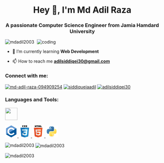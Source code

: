 <h1 align="center">Hey 👋, I'm Md Adil Raza</h1>
<h3 align="center">A passionate Computer Science Engineer from Jamia Hamdard University</h3>

<img align="right" alt="coding" width="400" scr="https://user-images.githubusercontent.com/55389276/140866485-8fb1c876-9a8f-4d6a-98dc-08c4981eaf70.gif">

<p align="left"> <img src="https://komarev.com/ghpvc/?username=mdadil2003&label=Profile%20views&color=0e75b6&style=flat" alt="mdadil2003" /> </p>

- 🌱 I’m currently learning **Web Development**

- 📫 How to reach me **adilsiddiqei30@gmail.com**

<h3 align="left">Connect with me:</h3>
<p align="left">
<a href="https://linkedin.com/in/md-adil-raza-094909254" target="blank"><img align="center" src="https://raw.githubusercontent.com/rahuldkjain/github-profile-readme-generator/master/src/images/icons/Social/linked-in-alt.svg" alt="md-adil-raza-094909254" height="30" width="40" /></a>
<a href="https://twitter.com/siddiqueiaadil" target="blank"><img align="center" src="https://raw.githubusercontent.com/github-profile-readme-generator/master/src/images/icons/Social/twitter.svg" alt="siddiqueiaadil" height="30" width="40" /></a>
<a href="https://www.leetcode.com/adilsiddiquei30" target="blank"><img align="center" src="https://raw.githubusercontent.com/github-profile-readme-generator/master/src/images/icons/Social/leet-code.svg" alt="adilsiddiqei30" height="30" width="40" /></a>
</p>

<h3 align="left">Languages and Tools:</h3>
<p align="left"> <a href="https://www.vscode.com/" target="_blank" rel="noreferrer"> <img src="https://cdn.jsdelivr.net/gh/devicons/devicon/icons/vscode/vscode-original.svg" width="40" height="40"/> </a> <p align="left"> <a href="https://www.cprogramming.com/" target="_blank" rel="noreferrer"> <img src="https://raw.githubusercontent.com/devicons/devicon/master/icons/c/c-original.svg" alt="c" width="40" height="40"/> </a> <a href="https://www.w3schools.com/css/" target="_blank" rel="noreferrer"> <img src="https://raw.githubusercontent.com/devicons/devicon/master/icons/css3/css3-original-wordmark.svg" alt="css3" width="40" height="40"/> </a> <a href="https://www.w3.org/html/" target="_blank" rel="noreferrer"> <img src="https://raw.githubusercontent.com/devicons/devicon/master/icons/html5/html5-original-wordmark.svg" alt="html5" width="40" height="40"/> </a> <a href="https://www.python.org" target="_blank" rel="noreferrer"> <img src="https://raw.githubusercontent.com/devicons/devicon/master/icons/python/python-original.svg" alt="python" width="40" height="40"/> </a> </p>

<p><img align="left" src="https://github-readme-stats.vercel.app/api/top-langs?username=mdadil2003&show_icons=true&locale=en&layout=compact" alt="mdadil2003" /></p>

<p>&nbsp;<img align="center" src="https://github-readme-stats.vercel.app/api?username=mdadil2003&show_icons=true&locale=en" alt="mdadil2003" /></p>

<p><img align="center" src="https://github-readme-streak-stats.herokuapp.com/?user=mdadil2003&" alt="mdadil2003" /></p>
